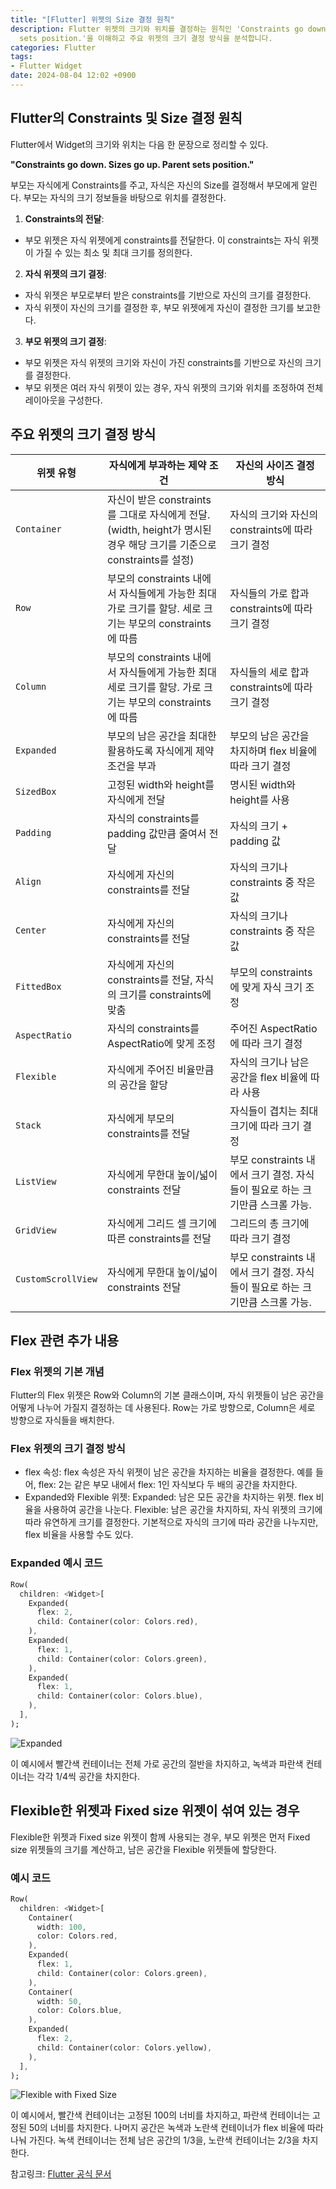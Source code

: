 ```yaml
---
title: "[Flutter] 위젯의 Size 결정 원칙"
description: Flutter 위젯의 크기와 위치를 결정하는 원칙인 'Constraints go down. Sizes go up. Parent
  sets position.'을 이해하고 주요 위젯의 크기 결정 방식을 분석합니다.
categories: Flutter
tags:
- Flutter Widget
date: 2024-08-04 12:02 +0900
---
```

## Flutter의 Constraints 및 Size 결정 원칙
Flutter에서 Widget의 크기와 위치는 다음 한 문장으로 정리할 수 있다.

**"Constraints go down. Sizes go up. Parent sets position."**

부모는 자식에게 Constraints를 주고, 자식은 자신의 Size를 결정해서 부모에게 알린다. 부모는 자식의 크기 정보들을 바탕으로 위치를 결정한다.

1. **Constraints의 전달**:
  - 부모 위젯은 자식 위젯에게 constraints를 전달한다. 이 constraints는 자식 위젯이 가질 수 있는 최소 및 최대 크기를 정의한다.

2. **자식 위젯의 크기 결정**:
  - 자식 위젯은 부모로부터 받은 constraints를 기반으로 자신의 크기를 결정한다.
  - 자식 위젯이 자신의 크기를 결정한 후, 부모 위젯에게 자신이 결정한 크기를 보고한다.

3. **부모 위젯의 크기 결정**:
  - 부모 위젯은 자식 위젯의 크기와 자신이 가진 constraints를 기반으로 자신의 크기를 결정한다.
  - 부모 위젯은 여러 자식 위젯이 있는 경우, 자식 위젯의 크기와 위치를 조정하여 전체 레이아웃을 구성한다.

## 주요 위젯의 크기 결정 방식

| 위젯 유형 | 자식에게 부과하는 제약 조건 | 자신의 사이즈 결정 방식 |
|-------------------|---------------------------------------------------------------------------------------------|---------------------------------------------------|
| `Container` | 자신이 받은 constraints를 그대로 자식에게 전달. (width, height가 명시된 경우 해당 크기를 기준으로 constraints를 설정) | 자식의 크기와 자신의 constraints에 따라 크기 결정 |
| `Row` | 부모의 constraints 내에서 자식들에게 가능한 최대 가로 크기를 할당. 세로 크기는 부모의 constraints에 따름 | 자식들의 가로 합과 constraints에 따라 크기 결정 |
| `Column` | 부모의 constraints 내에서 자식들에게 가능한 최대 세로 크기를 할당. 가로 크기는 부모의 constraints에 따름 | 자식들의 세로 합과 constraints에 따라 크기 결정 |
| `Expanded` | 부모의 남은 공간을 최대한 활용하도록 자식에게 제약 조건을 부과 | 부모의 남은 공간을 차지하며 flex 비율에 따라 크기 결정 |
| `SizedBox` | 고정된 width와 height를 자식에게 전달 | 명시된 width와 height를 사용 |
| `Padding` | 자식의 constraints를 padding 값만큼 줄여서 전달 | 자식의 크기 + padding 값 |
| `Align` | 자식에게 자신의 constraints를 전달 | 자식의 크기나 constraints 중 작은 값 |
| `Center` | 자식에게 자신의 constraints를 전달 | 자식의 크기나 constraints 중 작은 값 |
| `FittedBox` | 자식에게 자신의 constraints를 전달, 자식의 크기를 constraints에 맞춤 | 부모의 constraints에 맞게 자식 크기 조정 |
| `AspectRatio` | 자식의 constraints를 AspectRatio에 맞게 조정 | 주어진 AspectRatio에 따라 크기 결정 |
| `Flexible` | 자식에게 주어진 비율만큼의 공간을 할당 | 자식의 크기나 남은 공간을 flex 비율에 따라 사용 |
| `Stack` | 자식에게 부모의 constraints를 전달 | 자식들이 겹치는 최대 크기에 따라 크기 결정 |
| `ListView` | 자식에게 무한대 높이/넓이 constraints 전달 | 부모 constraints 내에서 크기 결정. 자식들이 필요로 하는 크기만큼 스크롤 가능. |
| `GridView` | 자식에게 그리드 셀 크기에 따른 constraints를 전달 | 그리드의 총 크기에 따라 크기 결정 |
| `CustomScrollView`| 자식에게 무한대 높이/넓이 constraints 전달 | 부모 constraints 내에서 크기 결정. 자식들이 필요로 하는 크기만큼 스크롤 가능. |

## Flex 관련 추가 내용
### Flex 위젯의 기본 개념
Flutter의 Flex 위젯은 Row와 Column의 기본 클래스이며, 자식 위젯들이 남은 공간을 어떻게 나누어 가질지 결정하는 데 사용된다. Row는 가로 방향으로, Column은 세로 방향으로 자식들을 배치한다.

### Flex 위젯의 크기 결정 방식
- flex 속성:
  flex 속성은 자식 위젯이 남은 공간을 차지하는 비율을 결정한다. 예를 들어, flex: 2는 같은 부모 내에서 flex: 1인 자식보다 두 배의 공간을 차지한다.
- Expanded와 Flexible 위젯:
  Expanded: 남은 모든 공간을 차지하는 위젯. flex 비율을 사용하여 공간을 나눈다.
  Flexible: 남은 공간을 차지하되, 자식 위젯의 크기에 따라 유연하게 크기를 결정한다. 기본적으로 자식의 크기에 따라 공간을 나누지만, flex 비율을 사용할 수도 있다.

### Expanded 예시 코드
```dart
Row(
  children: <Widget>[
    Expanded(
      flex: 2,
      child: Container(color: Colors.red),
    ),
    Expanded(
      flex: 1,
      child: Container(color: Colors.green),
    ),
    Expanded(
      flex: 1,
      child: Container(color: Colors.blue),
    ),
  ],
);
```
![Expanded](/assets/img/flutter_size/expanded.png)

이 예시에서 빨간색 컨테이너는 전체 가로 공간의 절반을 차지하고, 녹색과 파란색 컨테이너는 각각 1/4씩 공간을 차지한다.

## Flexible한 위젯과 Fixed size 위젯이 섞여 있는 경우
Flexible한 위젯과 Fixed size 위젯이 함께 사용되는 경우, 부모 위젯은 먼저 Fixed size 위젯들의 크기를 계산하고, 남은 공간을 Flexible 위젯들에 할당한다.

### 예시 코드
```dart
Row(
  children: <Widget>[
    Container(
      width: 100,
      color: Colors.red,
    ),
    Expanded(
      flex: 1,
      child: Container(color: Colors.green),
    ),
    Container(
      width: 50,
      color: Colors.blue,
    ),
    Expanded(
      flex: 2,
      child: Container(color: Colors.yellow),
    ),
  ],
);
```
![Flexible with Fixed Size](/assets/img/flutter_size/flex_with_fixed.png)

이 예시에서, 빨간색 컨테이너는 고정된 100의 너비를 차지하고, 파란색 컨테이너는 고정된 50의 너비를 차지한다. 나머지 공간은 녹색과 노란색 컨테이너가 flex 비율에 따라 나눠 가진다. 녹색 컨테이너는 전체 남은 공간의 1/3을, 노란색 컨테이너는 2/3을 차지한다.

참고링크: [Flutter 공식 문서](https://docs.flutter.dev/ui/layout/constraints)
